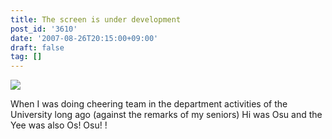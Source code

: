 ```yaml
---
title: The screen is under development
post_id: '3610'
date: '2007-08-26T20:15:00+09:00'
draft: false
tag: []
---
```


![](/image/mixi/2007/542131374_52_s.png)

When I was doing cheering team in the department activities of the University long ago (against the remarks of my seniors) Hi was Osu and the Yee was also Os! Osu! !